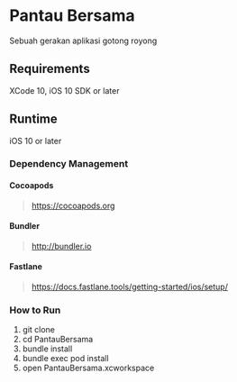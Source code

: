 #  Pantau Bersama
Sebuah gerakan aplikasi gotong royong 


## Requirements

XCode 10, iOS 10 SDK or later

## Runtime

iOS 10 or later

### Dependency Management

#### Cocoapods

> https://cocoapods.org

#### Bundler

> http://bundler.io

#### Fastlane

>https://docs.fastlane.tools/getting-started/ios/setup/

### How to Run

1. git clone 
1. cd PantauBersama
1. bundle install
1. bundle exec pod install
1. open PantauBersama.xcworkspace

